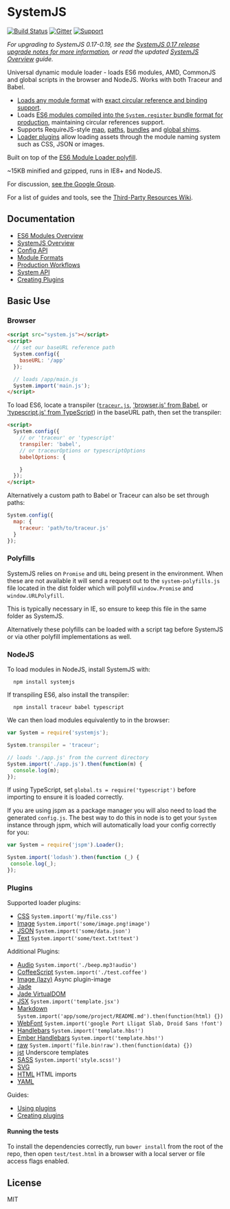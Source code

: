 SystemJS
========

[![Build Status][travis-image]][travis-url]
[![Gitter](https://badges.gitter.im/Join%20Chat.svg)](https://gitter.im/systemjs/systemjs?utm_source=badge&utm_medium=badge&utm_campaign=pr-badge&utm_content=badge) 
[![Support](https://supporter.60devs.com/api/b/33df4abbec4d39260f49015d2457eafe/SystemJS)](https://supporter.60devs.com/support/33df4abbec4d39260f49015d2457eafe/SystemJS)

_For upgrading to SystemJS 0.17-0.19, see the [SystemJS 0.17 release upgrade notes for more information](https://github.com/systemjs/systemjs/releases/tag/0.17.0), or read the updated [SystemJS Overview](docs/overview.md) guide._

Universal dynamic module loader - loads ES6 modules, AMD, CommonJS and global scripts in the browser and NodeJS. Works with both Traceur and Babel.

* [Loads any module format](docs/module-formats.md) with [exact circular reference and binding support](https://github.com/ModuleLoader/es6-module-loader/blob/v0.17.0/docs/circular-references-bindings.md).
* Loads [ES6 modules compiled into the `System.register` bundle format for production](docs/production-workflows.md), maintaining circular references support.
* Supports RequireJS-style [map](docs/overview.md#map-config), [paths](https://github.com/ModuleLoader/es6-module-loader/blob/master/docs/loader-config.md#paths-implementation), [bundles](docs/production-workflows.md#bundle-extension) and [global shims](docs/module-formats.md#shim-dependencies).
* [Loader plugins](docs/overview.md#plugin-loaders) allow loading assets through the module naming system such as CSS, JSON or images.

Built on top of the [ES6 Module Loader polyfill](https://github.com/ModuleLoader/es6-module-loader).

~15KB minified and gzipped, runs in IE8+ and NodeJS.

For discussion, [see the Google Group](https://groups.google.com/group/systemjs).

For a list of guides and tools, see the [Third-Party Resources Wiki](https://github.com/systemjs/systemjs/wiki/Third-Party-Resources).

Documentation
---

* [ES6 Modules Overview](docs/es6-modules-overview.md)
* [SystemJS Overview](docs/overview.md)
* [Config API](docs/config-api.md)
* [Module Formats](docs/module-formats.md)
* [Production Workflows](docs/production-workflows.md)
* [System API](docs/system-api.md)
* [Creating Plugins](docs/creating-plugins.md)

Basic Use
---

### Browser

```html
<script src="system.js"></script>
<script>
  // set our baseURL reference path
  System.config({
    baseURL: '/app'
  });

  // loads /app/main.js
  System.import('main.js');
</script>
```

To load ES6, locate a transpiler ([`traceur.js`](https://github.com/jmcriffey/bower-traceur), ['browser.js' from Babel](https://github.com/babel/babel), or ['typescript.js' from TypeScript](https://github.com/Microsoft/TypeScript)) 
in the baseURL path, then set the transpiler:

```html
<script>
  System.config({
    // or 'traceur' or 'typescript'
    transpiler: 'babel',
    // or traceurOptions or typescriptOptions
    babelOptions: {

    }
  });
</script>
```

Alternatively a custom path to Babel or Traceur can also be set through paths:

```javascript
System.config({
  map: {
    traceur: 'path/to/traceur.js'
  }
});
```

### Polyfills

SystemJS relies on `Promise` and `URL` being present in the environment. When these are not available it will send a request out to the `system-polyfills.js` file located in the dist folder which will polyfill `window.Promise` and `window.URLPolyfill`.

This is typically necessary in IE, so ensure to keep this file in the same folder as SystemJS.

Alternatively these polyfills can be loaded with a script tag before SystemJS or via other polyfill implementations as well.

### NodeJS

To load modules in NodeJS, install SystemJS with:

```
  npm install systemjs
```

If transpiling ES6, also install the transpiler:

```
  npm install traceur babel typescript 
```

We can then load modules equivalently to in the browser:

```javascript
var System = require('systemjs');

System.transpiler = 'traceur';

// loads './app.js' from the current directory
System.import('./app.js').then(function(m) {
  console.log(m);
});
```

If using TypeScript, set `global.ts = require('typescript')` before importing to ensure it is loaded correctly.

If you are using jspm as a package manager you will also need to load the generated `config.js`. The best way to do this in node is to get your `System` instance through jspm, which will automatically load your config correctly for you:

```js
var System = require('jspm').Loader();

System.import('lodash').then(function (_) {
 console.log(_);
});
```

### Plugins

Supported loader plugins:

* [CSS](https://github.com/systemjs/plugin-css) `System.import('my/file.css')`
* [Image](https://github.com/systemjs/plugin-image) `System.import('some/image.png!image')`
* [JSON](https://github.com/systemjs/plugin-json) `System.import('some/data.json')`
* [Text](https://github.com/systemjs/plugin-text) `System.import('some/text.txt!text')`

Additional Plugins:

* [Audio](https://github.com/ozsay/plugin-audio) `System.import('./beep.mp3!audio')`
* [CoffeeScript](https://github.com/forresto/plugin-coffee) `System.import('./test.coffee')`
* [Image (lazy)](https://github.com/laurentgoudet/plugin-lazyimage) Async plugin-image
* [Jade](https://github.com/johnsoftek/plugin-jade)
* [Jade VirtualDOM](https://github.com/WorldMaker/system-jade-virtualdom)
* [JSX](https://github.com/floatdrop/plugin-jsx) `System.import('template.jsx')`
* [Markdown](https://github.com/guybedford/plugin-md) `System.import('app/some/project/README.md').then(function(html) {})`
* [WebFont](https://github.com/guybedford/plugin-font) `System.import('google Port Lligat Slab, Droid Sans !font')`
* [Handlebars](https://github.com/davis/plugin-hbs) `System.import('template.hbs!')`
* [Ember Handlebars](https://github.com/n-fuse/plugin-ember-hbs) `System.import('template.hbs!')`
* [raw](https://github.com/matthewbauer/plugin-raw) `System.import('file.bin!raw').then(function(data) {})`
* [jst](https://github.com/podio/plugin-jst) Underscore templates
* [SASS](https://github.com/screendriver/plugin-sass) `System.import('style.scss!')`
* [SVG](https://github.com/vuzonp/systemjs-plugin-svg)
* [HTML](https://github.com/Hypercubed/systemjs-plugin-html/) HTML imports
* [YAML](https://github.com/tb/plugin-yaml)

Guides:

* [Using plugins](docs/overview.md#plugin-loaders)
* [Creating plugins](docs/creating-plugins.md)

#### Running the tests

To install the dependencies correctly, run `bower install` from the root of the repo, then open `test/test.html` in a browser with a local server
or file access flags enabled.

License
---

MIT

[travis-url]: https://travis-ci.org/systemjs/systemjs
[travis-image]: https://travis-ci.org/systemjs/systemjs.svg?branch=master
